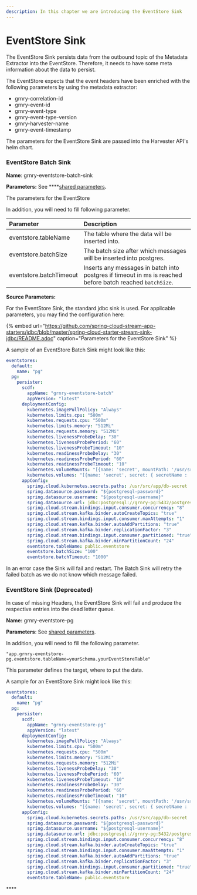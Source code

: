 ```yaml
---
description: In this chapter we are introducing the EventStore Sink
---
```


# EventStore Sink

The EventStore Sink persists data from the outbound topic of the Metadata Extractor into the EventStore. Therefore, it needs to have some meta information about the data to persist.

The EventStore expects that the event headers have been enriched with the following parameters by using the metadata extractor:

* grnry-correlation-id 
* grnry-event-id 
* grnry-event-type 
* grnry-event-type-version
* grnry-harvester-name
* grnry-event-timestamp

The parameters for the EventStore Sink are passed into the Harvester API's helm chart.

### EventStore Batch Sink

**Name**: grnry-eventstore-batch-sink

**Parameters:**  See ****[shared parameters](grnry-components-and-parameters.md)**.**

The parameters for the EventStore 

In addition, you will need to fill following parameter.

| Parameter | Description |
| :--- | :--- |
| eventstore.tableName | The table where the data will be inserted into. |
| eventstore.batchSize | The batch size after which messages will be inserted into postgres. |
| eventstore.batchTimeout | Inserts any messages in batch into postgres if timeout in ms is reached before batch reached `batchSize`. |

**Source Parameters:**

For the EventStore Sink, the standard jdbc sink is used. For applicable parameters, you may find the configuration here:



{% embed url="https://github.com/spring-cloud-stream-app-starters/jdbc/blob/master/spring-cloud-starter-stream-sink-jdbc/README.adoc" caption="Parameters for the EventStore Sink" %}

A sample of an EventStore Batch Sink might look like this:

```yaml
eventstores:
  default:
    name: "pg"
  pg:
    persister:
      scdf:
        appName: "grnry-eventstore-batch"
        appVersion: "latest"
      deploymentConfig:  
        kubernetes.imagePullPolicy: "Always"
        kubernetes.limits.cpu: "500m"
        kubernetes.requests.cpu: "500m"
        kubernetes.limits.memory: "512Mi"
        kubernetes.requests.memory: "512Mi"
        kubernetes.livenessProbeDelay: "30"
        kubernetes.livenessProbePeriod: "60"
        kubernetes.livenessProbeTimeout: "10"
        kubernetes.readinessProbeDelay: "30"
        kubernetes.readinessProbePeriod: "60"
        kubernetes.readinessProbeTimeout: "10"
        kubernetes.volumeMounts: "[{name: 'secret', mountPath: '/usr/src/app/rsa_privatekey.key' , subPath: 'rsa_privatekey.key' , readOnly : 'true' },{name: 'secret', mountPath: '/usr/src/app/rsa_publickey.key' , subPath: 'rsa_publickey.key' , readOnly : 'true' }, {name: 'db-secret', mountPath: '/usr/src/app/db-secret' , readOnly : 'true' }]"
        kubernetes.volumes: "[{name: 'secret', secret: { secretName : 'grnry-base-encryption-token' , defaultMode : '256' }}, {name: 'db-secret', secret: { secretName : 'grnry-pg-credentials' , defaultMode : '256' }}]"
      appConfig:
        spring.cloud.kubernetes.secrets.paths: /usr/src/app/db-secret
        spring.datasource.password: "${postgresql-password}"
        spring.datasource.username: "${postgresql-username}"
        spring.datasource.url: jdbc:postgresql://grnry-pg:5432/postgres?currentSchema=public
        spring.cloud.stream.bindings.input.consumer.concurrency: "8"
        spring.cloud.stream.kafka.binder.autoCreateTopics: "true"
        spring.cloud.stream.bindings.input.consumer.maxAttempts: "1"
        spring.cloud.stream.kafka.binder.autoAddPartitions: "true"
        spring.cloud.stream.kafka.binder.replicationFactor: "3"
        spring.cloud.stream.bindings.input.consumer.partitioned: "true"
        spring.cloud.stream.kafka.binder.minPartitionCount: "24"
        eventstore.tableName: public.eventstore
        eventstore.batchSize: "100"
        eventstore.batchTimeout: "1000"
```

In an error case the Sink will fail and restart. The Batch Sink will retry the failed batch as we do not know which message failed.

### EventStore Sink \(Deprecated\)

In case of missing Headers, the EventStore Sink will fail and produce the respective entries into the dead letter queue.

**Name:** grnry-eventstore-pg

**Parameters**: See [shared parameters](grnry-components-and-parameters.md).

In addition, you will need to fill the following parameter.

```text
"app.grnry-eventstore-pg.eventstore.tableName=yourSchema.yourEventStoreTable"
```

This parameter defines the target, where to put the data.

A sample for an EventStore Sink might look like this:

```yaml
eventstores:
  default:
    name: "pg"
  pg:
    persister:
      scdf:
        appName: "grnry-eventstore-pg"
        appVersion: "latest"
      deploymentConfig:  
        kubernetes.imagePullPolicy: "Always"
        kubernetes.limits.cpu: "500m"
        kubernetes.requests.cpu: "500m"
        kubernetes.limits.memory: "512Mi"
        kubernetes.requests.memory: "512Mi"
        kubernetes.livenessProbeDelay: "30"
        kubernetes.livenessProbePeriod: "60"
        kubernetes.livenessProbeTimeout: "10"
        kubernetes.readinessProbeDelay: "30"
        kubernetes.readinessProbePeriod: "60"
        kubernetes.readinessProbeTimeout: "10"
        kubernetes.volumeMounts: "[{name: 'secret', mountPath: '/usr/src/app/rsa_privatekey.key' , subPath: 'rsa_privatekey.key' , readOnly : 'true' },{name: 'secret', mountPath: '/usr/src/app/rsa_publickey.key' , subPath: 'rsa_publickey.key' , readOnly : 'true' }, {name: 'db-secret', mountPath: '/usr/src/app/db-secret' , readOnly : 'true' }]"
        kubernetes.volumes: "[{name: 'secret', secret: { secretName : 'grnry-base-encryption-token' , defaultMode : '256' }}, {name: 'db-secret', secret: { secretName : 'grnry-pg-credentials' , defaultMode : '256' }}]"
      appConfig:
        spring.cloud.kubernetes.secrets.paths: /usr/src/app/db-secret
        spring.datasource.password: "${postgresql-password}"
        spring.datasource.username: "${postgresql-username}"
        spring.datasource.url: jdbc:postgresql://grnry-pg:5432/postgres?currentSchema=public
        spring.cloud.stream.bindings.input.consumer.concurrency: "8"
        spring.cloud.stream.kafka.binder.autoCreateTopics: "true"
        spring.cloud.stream.bindings.input.consumer.maxAttempts: "1"
        spring.cloud.stream.kafka.binder.autoAddPartitions: "true"
        spring.cloud.stream.kafka.binder.replicationFactor: "3"
        spring.cloud.stream.bindings.input.consumer.partitioned: "true"
        spring.cloud.stream.kafka.binder.minPartitionCount: "24"
        eventstore.tableName: public.eventstore
```

\*\*\*\*

